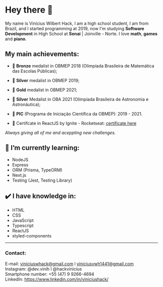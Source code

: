 # Hey there 👋

My name is Vinícius Wilbert Hack, I am a high school student, I am from Brazil, and I started programming at 2019, now 
I'm studying **Software Development** in High School at **Senai** | Joinville - Norte. I love **math**, **games** and **piano**.

## My main achievements:
- 🥉 **Bronze** medalist in OBMEP 2018 (Olimpíada Brasileira de Matemática das Escolas Públicas); <br />
- 🥈 **Silver** medalist in OBMEP 2019; <br />
- 🥇 **Gold** medalist in OBMEP 2021; <br />

- 🥈 **Silver** Medalist in OBA 2021 (Olimpíada Brasileira de Astronomia e Astronáutica);

- 🧮 **PIC** (Programa de Iniciação Científica da OBMEP): 2019 - 2021.

- 🚀 Certifcate in ReactJS by Ignite - Rocketseat: [certificate here](https://github.com/ViniciusHack/ViniciusHack/files/8801568/ignite-react-certificado.pdf)

*Always giving all of me and aceppting new challenges.* 

## 📑 I’m currently learning:
- NodeJS
- Express
- ORM (Prisma, TypeORM)
- Next.js
- Testing (Jest, Testing Library)

## ✔️ I have knowledge in:
- HTML
- CSS
- JavaScript
- Typescript
- ReactJS
- styled-components
<hr />

### Contact: 
E-mail: viniciuswhack@gmail.com l viniciusvwh1441@gmail.com <br>
Instagram: @dev.vinih l @hackvinicius <br>
Smartphone number: +55 (47) 9 9266-4694<br>
LinkedIn: https://www.linkedin.com/in/viniciushack/
